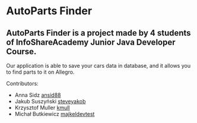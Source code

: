 # AutoParts Finder
## AutoParts Finder is a project made by 4 students of InfoShareAcademy Junior Java Developer Course. 
Our application is able to save your cars data in database, and it allows you to find parts to it on Allegro. 


Contributors: 
* Anna Sidz [ansid88](https://github.com/ansid88)
* Jakub Suszyński [steveyakob](https://github.com/steveyakob)
* Krzysztof Muller [kmull](https://github.com/kmull)
* Michał Butkiewicz [majkeldevtest](https://github.com/majkeldevtest)

